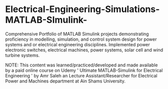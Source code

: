 # Electrical-Engineering-Simulations-MATLAB-SImulink-
Comprehensive Portfolio of MATLAB Simulink projects demonstrating proficiency in modelling, simulation, and control system design for power systems and or electrical engineering disciplines. Implemented power electronic switches, electrical machines, power systems, solar cell and wind turbine systems.

NOTE: This content was learned/practiced/developed and made available by a paid online course on Udemy ' Ultimate MATLAB-Simulink for Electrical Engineering ' by Amr Saleh an Lecture Assistant/Researcher for Electrical Power and Machines department at Ain Shams University.

